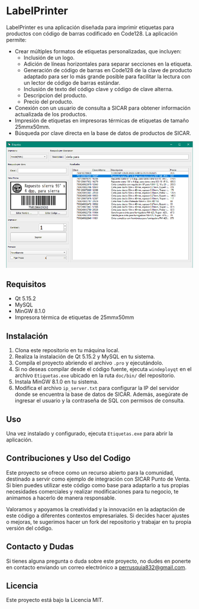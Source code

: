# LabelPrinter

LabelPrinter es una aplicación diseñada para imprimir etiquetas para productos con código de barras codificado en Code128. La aplicación permite:

- Crear múltiples formatos de etiquetas personalizadas, que incluyen:
  - Inclusión de un logo.
  - Adición de líneas horizontales para separar secciones en la etiqueta.
  - Generación de código de barras en Code128 de la clave de producto adaptado para ser lo más grande posible para facilitar la lectura con un lector de código de barras estándar.
  - Inclusión de texto del código clave y código de clave alterna.
  - Descripcion del producto.
  - Precio del producto.
- Conexión con un usuario de consulta a SICAR para obtener información actualizada de los productos.
- Impresión de etiquetas en impresoras térmicas de etiquetas de tamaño 25mmx50mm.
- Búsqueda por clave directa en la base de datos de productos de SICAR.

![LabelPrinter](doc/img/screenshot1.PNG)

## Requisitos

- Qt 5.15.2
- MySQL
- MinGW 8.1.0
- Impresora térmica de etiquetas de 25mmx50mm

## Instalación

1. Clona este repositorio en tu máquina local.
2. Realiza la instalación de Qt 5.15.2 y MySQL en tu sistema.
3. Compila el proyecto abriendo el archivo `.pro` y ejecutándolo.
4. Si no deseas compilar desde el código fuente, ejecuta `windeployqt` en el archivo `Etiquetas.exe` ubicado en la ruta `doc/bin/` del repositorio.
5. Instala MinGW 8.1.0 en tu sistema.
6. Modifica el archivo `ip_server.txt` para configurar la IP del servidor donde se encuentra la base de datos de SICAR. Además, asegúrate de ingresar el usuario y la contraseña de SQL con permisos de consulta.

## Uso

Una vez instalado y configurado, ejecuta `Etiquetas.exe` para abrir la aplicación.

## Contribuciones y Uso del Codigo

Este proyecto se ofrece como un recurso abierto para la comunidad, destinado a servir como ejemplo de integración con SICAR Punto de Venta. Si bien puedes utilizar este código como base para adaptarlo a tus propias necesidades comerciales y realizar modificaciones para tu negocio, te animamos a hacerlo de manera responsable.

Valoramos y apoyamos la creatividad y la innovación en la adaptación de este código a diferentes contextos empresariales. Si decides hacer ajustes o mejoras, te sugerimos hacer un fork del repositorio y trabajar en tu propia versión del código.

## Contacto y Dudas

Si tienes alguna pregunta o duda sobre este proyecto, no dudes en ponerte en contacto enviando un correo electrónico a perrusquia832@gmail.com.

## Licencia

Este proyecto está bajo la Licencia MIT.
